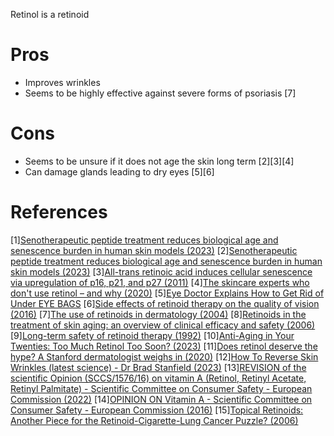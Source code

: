 Retinol is a retinoid

# Pros
- Improves wrinkles
- Seems to be highly effective against severe forms of psoriasis [7] 

# Cons
- Seems to be unsure if it does not age the skin long term [2][3][4]
- Can damage glands leading to dry eyes [5][6]

# References
[1][Senotherapeutic peptide treatment reduces biological age and senescence burden in human skin models (2023)](https://www.reddit.com/r/longevity/comments/13qj34w/senotherapeutic_peptide_treatment_reduces/)
[2][Senotherapeutic peptide treatment reduces biological age and senescence burden in human skin models (2023)](https://www.nature.com/articles/s41514-023-00109-1)
[3][All-trans retinoic acid induces cellular senescence via upregulation of p16, p21, and p27 (2011)](https://pubmed.ncbi.nlm.nih.gov/21803488/)
[4][The skincare experts who don't use retinol – and why (2020)](https://www.standard.co.uk/beauty/skincare-experts-who-don-t-use-retinol-a4240481.html)
[5][Eye Doctor Explains How to Get Rid of Under EYE BAGS](https://youtu.be/hql6k88BKP8?t=257)
[6][Side effects of retinoid therapy on the quality of vision (2016)](https://pubmed.ncbi.nlm.nih.gov/27749251/)
[7][The use of retinoids in dermatology (2004)](https://pubmed.ncbi.nlm.nih.gov/15181752/)
[8][Retinoids in the treatment of skin aging: an overview of clinical efficacy and safety (2006)](https://www.ncbi.nlm.nih.gov/pmc/articles/PMC2699641/)
[9][Long-term safety of retinoid therapy (1992)](https://www.jaad.org/article/S0190-9622(08)80257-5/pdf)
[10][Anti-Aging in Your Twenties: Too Much Retinol Too Soon? (2023)](https://intothegloss.com/2013/03/anti-aging-in-your-twenties-too-much-too-soon-skin-care-products-retinol/)
[11][Does retinol deserve the hype? A Stanford dermatologist weighs in (2020)](https://scopeblog.stanford.edu/2020/08/06/does-retinol-deserve-the-hype-a-stanford-dermatologist-weighs-in/)
[12][How To Reverse Skin Wrinkles (latest science) - Dr Brad Stanfield (2023)](https://www.youtube.com/watch?v=Xp4qNm13yoM)
[13][REVISION of the scientific Opinion (SCCS/1576/16) on vitamin A (Retinol, Retinyl Acetate, Retinyl Palmitate) - Scientific Committee on Consumer Safety - European Commission (2022)](https://health.ec.europa.eu/system/files/2022-10/sccs_o_261.pdf)
[14][OPINION ON Vitamin A - Scientific Committee on Consumer Safety - European Commission (2016)](https://ec.europa.eu/health/scientific_committees/consumer_safety/docs/sccs_o_199.pdf)
[15][Topical Retinoids: Another Piece for the Retinoid-Cigarette-Lung Cancer Puzzle? (2006)](https://www.jto.org/article/S1556-0864(15)30391-9/fulltext)